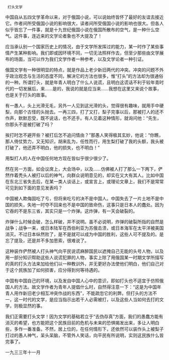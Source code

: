      打头文学 

   中国自从五四文学革命以来，对于俄国小说，可以说始终皆怀了最好的友谊去接近它。作者间所受俄国小说的影响很大，读者间所受俄国小说的影响也很大。但各人似乎皆忘了一件事，就是十九世纪俄国小说在俄国所散布的空气，是一种什么空气。这件事，连近来的文学论者象也不大提及了！

   应当承认别一个国家历史上的情况，由于文学所发挥过的能力，某一时作了某些事情产生某种影响。我们即或因环境不同，一切无法照样作去，但至少那些由文学展布的场面，当可以作为我们文学作者一种参考，以及文学论者一种引证。

   俄国文学有一种很明显的特点，就是作品上老少新旧两代的冲突。冲突的问题不外乎政治观念与生活的态度不同，解决它的方法也很多，惟“打头”的方法却为很通俗的一种。所谓打头，就是年青人明白了什么人说谎，且明白这谎话不利于较年青时代的一切发展后，来……是的，我说的就是应当来……我想在这里又来说个故事，也是关于打头的故事。

   有一愚人，头上光滑无毛，另外一人见到这光滑的头，觉得很有趣味，就用手中硬梨，向那个古怪的头抛去。一再三四，打了又打，梨子完事以后，那被打人的还不作声，默默忍受，既不说话，也不还手。有人见着这种情形，就询问他：“先生，你那头不是被打破了吗？

   挨打时怎不避开些？被打后怎不追问情由？”那愚人笑得极其玄妙，他说：“你瞧，那人倚仗势力，又无知识，胡来乱为，任性而行，用生梨打破了我的头额，我头被打破了，他还弄不明白，他的损失，也不明白！” 

   用梨打人的人在中国任何地方现在皆似乎很少很少了。 

   然在另一方面，如会议席上，大会场中，以及……仿佛被人打了那么一下两下，俨然作着秃头人被打以后的神气，向群众说明意见的，却实在又大有其人。比如中国在东北三省失去后，在某一类人谈话上，或宣言上，或理论文章上，我们不是常常可见到如下面的意见发表吗？

   中国被人欺侮固吃了亏，但将来吃亏的决不是中国人。中国失去了一片土地不是中国的损失，失地一时夺不回来也不是中国的致命伤，这事只是日本人的蠢处。因为它吞的不是东三省，其实只是一个炸弹。这炸弹，有一天会破裂的。

   炸弹什么时候会破，怎么样破，并不说明。虽不必说明，炸弹的破裂所指的自然是战争；战争一来，或日本陆军在西伯利亚为苏俄击溃，或日本海军在太平洋被美国消灭。不过日本纵然败了，是不是就可以成为中国的胜利，这些人可不提及的。是忘了提及，还是并不多加思索，很难说了。

   这种装作俨然被人打头神气向平民说谎麻醉国民以遮掩自己无能的头号人物，以及用一部分知识帮助这些人说谎犯罪的人物，事实上除了用俄国某一时期文学所描写的真的打头方法来加给他们以一种教训外，并无更好办法使他们明白，他们自己对于这个民族加了如何损害，应分得到何等待遇的。

   中国有中国自己的环境，以及发自中国人心中的意识，即如打头也不适宜于仿照俄国人的方法。故文学作者为青年人提倡什么时，自然得注意一下：“这是为中国年青人用作新旧老少相互冲突作战的东西”，不能疏忽它的利弊。但打头的方法不一，这一时代的文学，是应当指示出若干人必需被打，以及这些人当如何去打的文学，则极显然的事。

   我们正需要打头文学！因为文学的基础若立于“去伪存真”方面，我们的愚蠢方能有消灭的希望，也方能把这个民族目前的危机与未来的恐惧揭发出来，多让人明白些，多作一番准备。不然，居上位的，在任何情形下，还依然可以装作头上被梨子打过的愚人神气，呆头呆脑，不管外人笑话，向平民有所说明，实则这民族什么皆完事了。

   一九三三年十一月 

